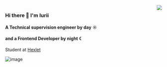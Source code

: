 <img align="right" src="https://github-readme-stats.vercel.app/api?username=marininiurii&show_icons=true&icon_color=489dff&text_color=718096&bg_color=00000000&hide_title=true&hide_border=true" />

### Hi there 👋 I'm Iurii

#### A Technical supervision engineer by day ☼ 
#### and a Frontend Developer by night ☾

Student at [Hexlet](https://ru.hexlet.io/u/matisse)

![image](https://www.codewars.com/users/matisse/badges/large)








